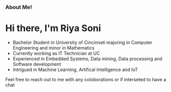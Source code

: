 ### About Me!
# Hi there, I'm Riya Soni
- Bachelor Student in University of Cincinnati majoring in Computer Engineering and minor in Mathematics
- Currently working as IT Technician at UC
- Experienced in Embedded Systems, Data mining, Data processing and Software development
- Intrigued in Machine Learning, Artifical Intelligence and IoT

Feel free to reach out to me with any coloborations or if interseted to have a chat

<!--
**rsoni89/rsoni89** is a ✨ _special_ ✨ repository because its `README.md` (this file) appears on your GitHub profile.

Here are some ideas to get you started:

- 🔭 I’m currently working on ...
- 🌱 I’m currently learning ...
- 👯 I’m looking to collaborate on ...
- 🤔 I’m looking for help with ...
- 💬 Ask me about ...
- 📫 How to reach me: ...
- 😄 Pronouns: ...
- ⚡ Fun fact: ...
-->
